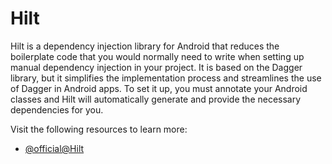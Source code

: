 # Hilt

Hilt is a dependency injection library for Android that reduces the boilerplate code that you would normally need to write when setting up manual dependency injection in your project. It is based on the Dagger library, but it simplifies the implementation process and streamlines the use of Dagger in Android apps. To set it up, you must annotate your Android classes and Hilt will automatically generate and provide the necessary dependencies for you.

Visit the following resources to learn more:

- [@official@Hilt](https://developer.android.com/training/dependency-injection/hilt-android)
